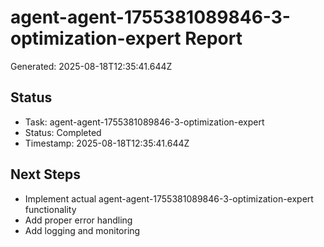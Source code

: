 # agent-agent-1755381089846-3-optimization-expert Report

Generated: 2025-08-18T12:35:41.644Z

## Status
- Task: agent-agent-1755381089846-3-optimization-expert
- Status: Completed
- Timestamp: 2025-08-18T12:35:41.644Z

## Next Steps
- Implement actual agent-agent-1755381089846-3-optimization-expert functionality
- Add proper error handling
- Add logging and monitoring
